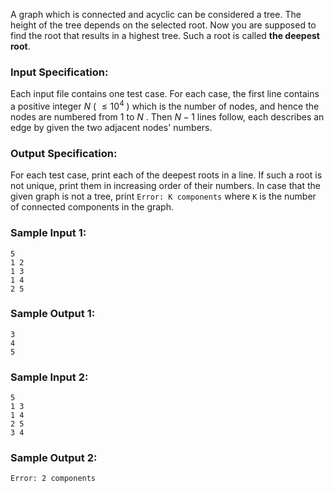 <!-- Title
Deepest Root (25)
-->
A graph which is connected and acyclic can be considered a tree. The height of
the tree depends on the selected root. Now you are supposed to find the root
that results in a highest tree. Such a root is called **the deepest root**.

### Input Specification:

Each input file contains one test case. For each case, the first line contains
a positive integer $N$ ( $\le 10^4$ ) which is the number of nodes, and hence
the nodes are numbered from 1 to $N$ . Then $N-1$ lines follow, each describes
an edge by given the two adjacent nodes' numbers.

### Output Specification:

For each test case, print each of the deepest roots in a line. If such a root
is not unique, print them in increasing order of their numbers. In case that
the given graph is not a tree, print `Error: K components` where `K` is the
number of connected components in the graph.

### Sample Input 1:

```
5
1 2
1 3
1 4
2 5
```

### Sample Output 1:

```
3
4
5
```

### Sample Input 2:

```
5
1 3
1 4
2 5
3 4
```

### Sample Output 2:

```
Error: 2 components
```
